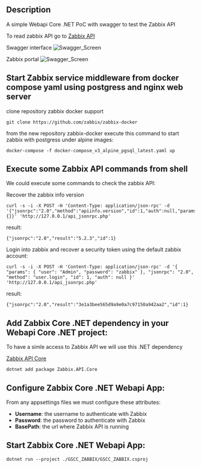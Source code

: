 ## Description
A simple Webapi Core .NET PoC with swagger to test the Zabbix API

To read zabbix API go to [Zabbix API](https://www.zabbix.com/documentation/current/manual/api/reference)

Swagger interface
![Swagger_Screen](https://user-images.githubusercontent.com/1216181/104485187-7931e580-55ca-11eb-8c16-503339364ef0.png)

Zabbix portal
![Swagger_Screen](
https://user-images.githubusercontent.com/1216181/104485242-88189800-55ca-11eb-9f65-b8a5baa5ac09.png)

## Start Zabbix service middleware from docker compose yaml using postgress and nginx web server
clone repository zabbix docker support

```
git clone https://github.com/zabbix/zabbix-docker
```

from the new repository zabbix-docker execute this command to start zabbix with postgress
under alpine images:

```
docker-compose -f docker-compose_v3_alpine_pgsql_latest.yaml up
```

## Execute some Zabbix API commands from shell
We could execute some commands to check the zabbix API:

Recover the zabbix info version
```
curl -s -i -X POST -H 'Content-Type: application/json-rpc' -d '{"jsonrpc":"2.0","method":"apiinfo.version","id":1,"auth":null,"params":{}}' 'http://127.0.0.1/api_jsonrpc.php'
```

result:
```
{"jsonrpc":"2.0","result":"5.2.3","id":1}
```

Login into zabbix and recover a security token using the default zabbix account:

```
curl -s -i -X POST -H 'Content-Type: application/json-rpc' -d '{ "params": { "user": "Admin", "password": "zabbix" }, "jsonrpc": "2.0", "method": "user.login", "id": 1, "auth": null }' 'http://127.0.0.1/api_jsonrpc.php'
```

result:
```
{"jsonrpc":"2.0","result":"3e1a3bee565d9a9e0a7c97150a942aa2","id":1}
```

## Add Zabbix Core .NET dependency in your Webapi Core .NET project:
To have a simle access to Zabbix API we will use this .NET dependency

[Zabbix API Core](https://share.zabbix.com/zabbix-tools-and-utilities/dir-libraries/c/zabbix-net-core-api-library)
```
dotnet add package Zabbix.API.Core
```

## Configure Zabbix Core .NET Webapi App:
From any appsettings files we must configure these attributes:

- **Username**: the username to authenticate with Zabbix
- **Password**: the password to authenticate with Zabbix
- **BasePath**: the url where Zabbix API is running

## Start Zabbix Core .NET Webapi App:
```
dotnet run --project ./GSCC_ZABBIX/GSCC_ZABBIX.csproj
```

